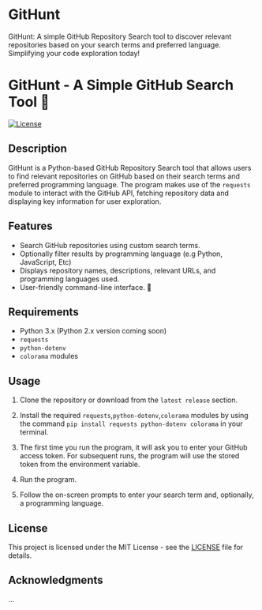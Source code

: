 # GitHunt
GitHunt: A simple GitHub Repository Search tool to discover relevant repositories based on your search terms and preferred language. Simplifying your code exploration today!

# GitHunt - A Simple GitHub Search Tool  🔎

[![License](https://img.shields.io/badge/License-MIT-blue.svg)](https://opensource.org/licenses/MIT)

## Description

GitHunt is a Python-based GitHub Repository Search tool that allows users to find relevant repositories on GitHub based on their search terms and preferred programming language. The program makes use of the `requests` module to interact with the GitHub API, fetching repository data and displaying key information for user exploration.

## Features

- Search GitHub repositories using custom search terms.
- Optionally filter results by programming language (e.g Python, JavaScript, Etc)
- Displays repository names, descriptions, relevant URLs, and programming languages used.
- User-friendly command-line interface. 🙂

## Requirements

- Python 3.x (Python 2.x version coming soon)
- `requests`
- `python-dotenv`
- `colorama` modules

## Usage

1. Clone the repository or download from the `latest release` section.

2. Install the required `requests`,`python-dotenv`,`colorama`  modules by using the command `pip install requests python-dotenv colorama` in your terminal.

3. The first time you run the program, it will ask you to enter your GitHub access token. For subsequent runs, the program will use the stored token from the environment variable.

4. Run the program.

5. Follow the on-screen prompts to enter your search term and, optionally, a programming language.

## License

This project is licensed under the MIT License - see the [LICENSE](LICENSE) file for details.

## Acknowledgments

...


